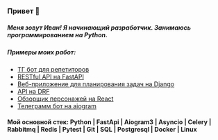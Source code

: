 ### Привет 👋

##### Меня зовут Иван! Я начинающий разработчик. Занимаюсь программированием на Python.

##### Примеры моих работ:
 - [ТГ бот для репетиторов](https://github.com/IvanSitnikov1/tutor_tg)
 - [RESTful API на FastAPI](https://github.com/IvanSitnikov1/list_tasks)
 - [Веб-приложение для планирования задач на Django](https://github.com/IvanSitnikov1/planner)
 - [API на DRF](https://github.com/IvanSitnikov1/fold)
 - [Обзорщик персонажей на React](https://github.com/IvanSitnikov1/rick)
 - [Телеграмм бот на aiogram](https://github.com/IvanSitnikov1/pull_video_bot)

#### Мой основной стек: Python | FastApi | Aiogram3 | Asyncio | Celery | Rabbitmq | Redis | Pytest | Git | SQL | Postgresql | Docker | Linux

<!--
**IvanSitnikov1/IvanSitnikov1** is a ✨ _special_ ✨ repository because its `README.md` (this file) appears on your GitHub profile.

Here are some ideas to get you started:

- 🔭 I’m currently working on ...
- 🌱 I’m currently learning ...
- 👯 I’m looking to collaborate on ...
- 🤔 I’m looking for help with ...
- 💬 Ask me about ...
- 📫 How to reach me: ...
- 😄 Pronouns: ...
- ⚡ Fun fact: ...
-->
